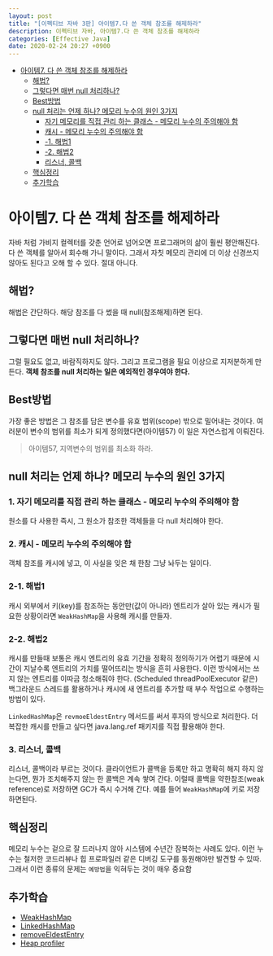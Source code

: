```yaml
---
layout: post
title: "[이펙티브 자바 3판] 아이템7.다 쓴 객체 참조를 해제하라"
description: 이펙티브 자바, 아이템7.다 쓴 객체 참조를 해제하라
categories: [Effective Java]
date: 2020-02-24 20:27 +0900
---
```


<!-- TOC -->

- [아이템7. 다 쓴 객체 참조를 해제하라](#아이템7-다-쓴-객체-참조를-해제하라)
    - [해법?](#해법)
    - [그렇다면 매번 null 처리하나?](#그렇다면-매번-null-처리하나)
    - [Best방법](#best방법)
    - [null 처리는 언제 하나? 메모리 누수의 원인 3가지](#null-처리는-언제-하나-메모리-누수의-원인-3가지)
        - [자기 메모리를 직접 관리 하는 클래스 - 메모리 누수의 주의해야 함](#자기-메모리를-직접-관리-하는-클래스---메모리-누수의-주의해야-함)
        - [캐시 - 메모리 누수의 주의해야 함](#캐시---메모리-누수의-주의해야-함)
        - [-1. 해법1](#-1-해법1)
        - [-2. 해법2](#-2-해법2)
        - [리스너, 콜백](#리스너-콜백)
    - [핵심정리](#핵심정리)
    - [추가학습](#추가학습)

<!-- /TOC -->

# 아이템7. 다 쓴 객체 참조를 해제하라
자바 처럼 가비지 컬렉터를 갖춘 언어로 넘어오면 프로그래머의 삶이 훨씬 평안해진다.
다 쓴 객체를 알아서 회수해 가니 말이다. 그래서 자칫 메모리 관리에 더 이상 신경쓰지 않아도 된다고 오해 할 수 있다. 절대 아니다.

## 해법? 
해법은 간단하다. 해당 참조를 다 썼을 때 null(참조해제)하면 된다.

## 그렇다면 매번 null 처리하나? 
그럴 필요도 없고, 바람직하지도 않다. 그리고 프로그램을 필요 이상으로 지저분하게 만든다.
**객체 참조를 null 처리하는 일은 예외적인 경우여야 한다.**

## Best방법
가장 좋은 방법은 그 참조를 담은 변수를 유효 범위(scope) 밖으로 밀어내는 것이다.
여러분이 변수의 범위를 최소가 되게 정의했다면(아이템57) 이 일은 자연스럽게 이뤄진다.
> 아이템57, 지역변수의 범위를 최소화 하라.

## null 처리는 언제 하나? 메모리 누수의 원인 3가지 

### 1. 자기 메모리를 직접 관리 하는 클래스 - 메모리 누수의 주의해야 함
원소를 다 사용한 즉시, 그 원소가 참조한 객체들을 다 null 처리해야 한다.

### 2. 캐시 - 메모리 누수의 주의해야 함
객체 참조를 캐시에 넣고, 이 사실을 잊은 채 한참 그냥 놔두는 일이다.

### 2-1. 해법1
캐시 외부에서 키(key)를 참조하는 동안만(값이 아니라) 엔트리가 살아 있는 캐시가 필요한 상황이라면 `WeakHashMap`을 사용해 캐시를 만들자.

### 2-2. 해법2
캐시를 만들때 보통은 캐시 엔트리의 유효 기간을 정확히 정의하기가 어렵기 때문에 
시간이 지날수록 엔트리의 가치를 떨어뜨리는 방식을 흔히 사용한다.
이런 방식에서는 쓰지 않는 엔트리를 이따금 청소해줘야 한다. 
(Scheduled threadPoolExecutor 같은) 백그라운드 스레드를 활용하거나 캐시에 새 엔트리를 추가할 때 부수 작업으로 수행하는 방법이 있다.

`LinkedHashMap`은 `revmoeEldestEntry` 메서드를 써서 후자의 방식으로 처리한다. 
더 복잡한 캐시를 만들고 싶다면 java.lang.ref 패키지를 직접 활용해야 한다.

### 3. 리스너, 콜백
리스너, 콜백이라 부르는 것이다. 클라이언트가 콜백을 등록만 하고 명확히 해지 하지 않는다면, 뭔가 조치해주지 않는 한 콜백은 계속 쌓여 간다.
이럴때 콜백을 약한참조(weak reference)로 저장하면 GC가 즉시 수거해 간다. 예를 들어 `WeakHashMap`에 키로 저장하면된다. 

## 핵심정리 
메모리 누수는 겉으로 잘 드러나지 않아 시스템에 수년간 잠복하는 사례도 있다. 
이런 누수는 철저한 코드리뷰나 힙 프로파일러 같은 디버깅 도구를 동원해야만 발견할 수 있따.
그래서 이런 종류의 문제는 `예방법`을 익혀두는 것이 매우 중요함

## 추가학습
- [WeakHashMap](https://docs.oracle.com/javase/8/docs/api/java/util/WeakHashMap.html)
- [LinkedHashMap](https://docs.oracle.com/javase/8/docs/api/java/util/LinkedHashMap.html)
- [removeEldestEntry](https://docs.oracle.com/javase/8/docs/api/java/util/LinkedHashMap.html#removeEldestEntry-java.util.Map.Entry-)
- [Heap profiler](https://dzone.com/articles/java-memory-model-simplified)



